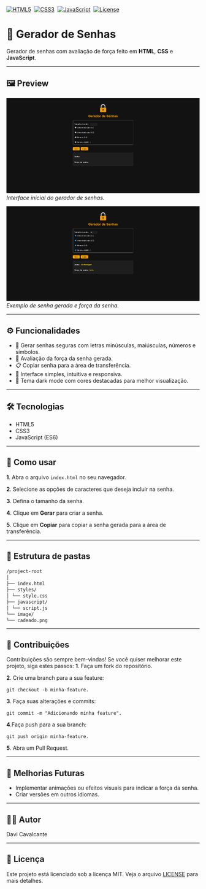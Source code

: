 [![HTML5](https://img.shields.io/badge/HTML5-E34F26?style=flat&logo=html5&logoColor=white)](https://developer.mozilla.org/pt-BR/docs/Web/HTML)&nbsp;
[![CSS3](https://img.shields.io/badge/CSS3-1572B6?style=flat&logo=css3&logoColor=white)](https://developer.mozilla.org/pt-BR/docs/Web/CSS)&nbsp;
[![JavaScript](https://img.shields.io/badge/JavaScript-F7DF1E?style=flat&logo=javascript&logoColor=black)](https://developer.mozilla.org/pt-BR/docs/Web/JavaScript)&nbsp;
[![License](https://img.shields.io/badge/License-MIT-green)](LICENSE)

# 🔐 Gerador de Senhas

Gerador de senhas com avaliação de força feito em **HTML**, **CSS** e **JavaScript**.  

---

## 🖼️ Preview
![Tela inicial](image/screenshot1.png)
*Interface inicial do gerador de senhas.*

![Gerando senha](image/screenshot2.png)
*Exemplo de senha gerada e força da senha.*

---
## ⚙️ Funcionalidades

- 🔹 Gerar senhas seguras com letras minúsculas, maiúsculas, números e símbolos.
- 💪 Avaliação da força da senha gerada.
- 📋 Copiar senha para a área de transferência.
- 🎨 Interface simples, intuitiva e responsiva.
- 🌙 Tema dark mode com cores destacadas para melhor visualização.
---

## 🛠️ Tecnologias

- HTML5
- CSS3
- JavaScript (ES6)

---

## 🚀 Como usar

**1**. Abra o arquivo `index.html` no seu navegador.

**2**. Selecione as opções de caracteres que deseja incluir na senha.

**3**. Defina o tamanho da senha.

**4**. Clique em **Gerar** para criar a senha.

**5**. Clique em **Copiar** para copiar a senha gerada para a área de transferência.

---

## 📁 Estrutura de pastas

```
/project-root
│
├── index.html
├── styles/
│ └── style.css
├── javascript/
│ └── script.js
└── image/
└── cadeado.png
```

---

## 🤝 Contribuições

Contribuições são sempre bem-vindas! Se você quiser melhorar este projeto, siga estes passos:
**1**. Faça um fork do repositório.

**2**. Crie uma branch para a sua feature: 
```
git checkout -b minha-feature.
```
**3**. Faça suas alterações e commits:
```
git commit -m "Adicionando minha feature".
```
**4**.Faça push para a sua branch: 
```
git push origin minha-feature.
```
**5**. Abra um Pull Request.

---

## 🚧 Melhorias Futuras

- Implementar animações ou efeitos visuais para indicar a força da senha.
- Criar versões em outros idiomas.

---

## ✍🏼 Autor
Davi Cavalcante

---

## 📄 Licença
Este projeto está licenciado sob a licença MIT. Veja o arquivo [LICENSE](LICENSE) para mais detalhes.